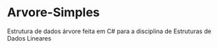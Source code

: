 # Arvore-Simples
 Estrutura de dados árvore feita em C# para a disciplina de Estruturas de Dados Lineares

